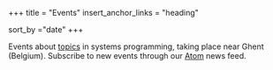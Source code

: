 +++
title = "Events"
insert_anchor_links = "heading"

sort_by ="date"
+++


Events about  [topics](/tags) in systems programming, taking place near Ghent (Belgium). Subscribe to new events through our [Atom](/atom.xml) news feed.
